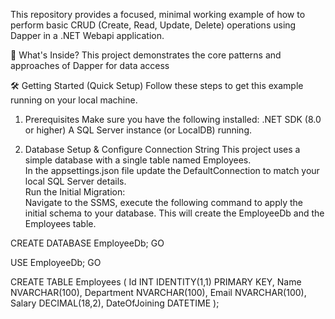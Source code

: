 
This repository provides a focused, minimal working example of how to perform basic CRUD (Create, Read, Update, Delete) operations using Dapper in a .NET Webapi application.


🎯 What's Inside?
This project demonstrates the core patterns and approaches of Dapper for data access


🛠️ Getting Started (Quick Setup)
Follow these steps to get this example running on your local machine.

1. Prerequisites
Make sure you have the following installed:
.NET SDK (8.0 or higher)
A SQL Server instance (or LocalDB) running.


2. Database Setup & Configure Connection String
This project uses a simple database with a single table named Employees.<br/>
In the appsettings.json file update the DefaultConnection to match your local SQL Server details.<br/>
Run the Initial Migration: <br/> Navigate to the SSMS, execute the following command to apply the initial schema to your database. This will create the EmployeeDb and the Employees table.<br/>


CREATE DATABASE EmployeeDb;
GO

USE EmployeeDb;
GO

CREATE TABLE Employees (
    Id INT IDENTITY(1,1) PRIMARY KEY,
    Name NVARCHAR(100),
    Department NVARCHAR(100),
    Email NVARCHAR(100),
    Salary DECIMAL(18,2),
    DateOfJoining DATETIME
);



